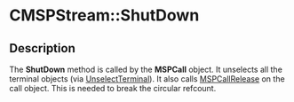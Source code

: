 # CMSPStream::ShutDown

## Description

The
**ShutDown** method is called by the **MSPCall** object. It unselects all the terminal objects (via
[UnselectTerminal](https://learn.microsoft.com/windows/desktop/api/tapi3if/nf-tapi3if-itstream-unselectterminal)). It also calls
[MSPCallRelease](https://learn.microsoft.com/windows/desktop/api/mspcall/nf-mspcall-cmspcallbase-mspcallrelease) on the call object. This is needed to break the circular refcount.